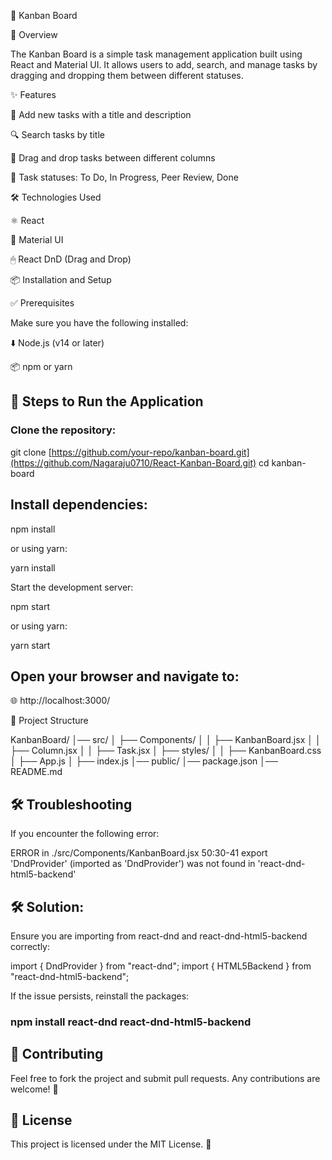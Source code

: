 🚀 Kanban Board

🌟 Overview

The Kanban Board is a simple task management application built using React and Material UI. It allows users to add, search, and manage tasks by dragging and dropping them between different statuses.

✨ Features

📝 Add new tasks with a title and description

🔍 Search tasks by title

🎯 Drag and drop tasks between different columns

📌 Task statuses: To Do, In Progress, Peer Review, Done

🛠 Technologies Used

⚛️ React

🎨 Material UI

🖱 React DnD (Drag and Drop)

📦 Installation and Setup

✅ Prerequisites

Make sure you have the following installed:

⬇️ Node.js (v14 or later)

📦 npm or yarn

    
## 🔧 Steps to Run the Application

### Clone the repository:

git clone [https://github.com/your-repo/kanban-board.git](https://github.com/Nagaraju0710/React-Kanban-Board.git)
cd kanban-board

## Install dependencies:

npm install

or using yarn:

yarn install

Start the development server:

npm start

or using yarn:

yarn start

## Open your browser and navigate to:

🌐 http://localhost:3000/

📁 Project Structure

KanbanBoard/
│── src/
│   ├── Components/
│   │   ├── KanbanBoard.jsx
│   │   ├── Column.jsx
│   │   ├── Task.jsx
│   ├── styles/
│   │   ├── KanbanBoard.css
│   ├── App.js
│   ├── index.js
│── public/
│── package.json
│── README.md

## 🛠 Troubleshooting

If you encounter the following error:

ERROR in ./src/Components/KanbanBoard.jsx 50:30-41
export 'DndProvider' (imported as 'DndProvider') was not found in 'react-dnd-html5-backend'

## 🛠 Solution:

Ensure you are importing from react-dnd and react-dnd-html5-backend correctly:

import { DndProvider } from "react-dnd";
import { HTML5Backend } from "react-dnd-html5-backend";

If the issue persists, reinstall the packages:

### npm install react-dnd react-dnd-html5-backend

## 🤝 Contributing

Feel free to fork the project and submit pull requests. Any contributions are welcome! 🎉

## 📜 License

This project is licensed under the MIT License. 📝



